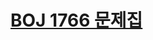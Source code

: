 # [BOJ 1766 문제집](https://www.acmicpc.net/problem/1766)
<!--tags: ds, graph, priority queue, topological sorting-->
